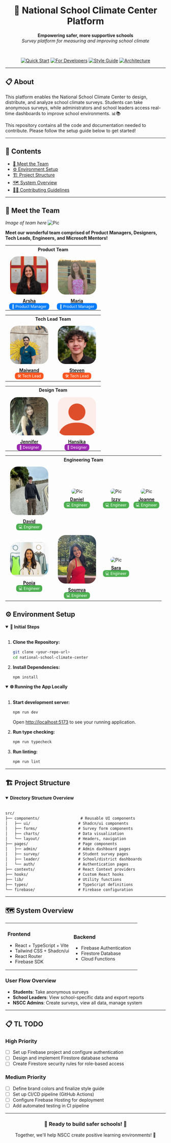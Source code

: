 <div align="center">
  <h1>🏫 National School Climate Center Platform</h1>

  <p>
    <b>Empowering safer, more supportive schools</b><br>
    <i>Survey platform for measuring and improving school climate</i>
  </p>

  <br>

  <p>
    <a href="#-quick-start"><img src="https://img.shields.io/badge/Quick-Start-16A34A?style=for-the-badge" alt="Quick Start"></a>
    <a href="#-for-developers"><img src="https://img.shields.io/badge/For-Developers-DC2626?style=for-the-badge" alt="For Developers"></a>
    <a href="./STYLING.md"><img src="https://img.shields.io/badge/Style-Guide-F59E0B?style=for-the-badge" alt="Style Guide"></a>
    <a href="#-architecture"><img src="https://img.shields.io/badge/Architecture-7C3AED?style=for-the-badge" alt="Architecture"></a>
  </p>
</div>

---

## 📋 About

This platform enables the National School Climate Center to design, distribute, and analyze school climate surveys. Students can take anonymous surveys, while administrators and school leaders access real-time dashboards to improve school environments. 📊📚

This repository contains all the code and documentation needed to contribute. Please follow the setup guide below to get started!

---

## 📖 Contents

- [🤝 Meet the Team](#%EF%B8%8Fmeet-the-team)
- [⚙️ Environment Setup](#%EF%B8%8F-environment-setup)
- [🏗️ Project Structure](#%EF%B8%8F-project-structure)
- [🗺️ System Overview](#%EF%B8%8F-system-overview)
- [🧑‍💻 Contributing Guidelines](./CONTRIBUTING.md)

---

## 🤝 Meet the Team

_Image of team here_
<img src="" alt="Pic">

**Meet our wonderful team comprised of Product Managers, Designers, Tech Leads, Engineers, and Microsoft Mentors!**

<!-- Product Team -->
<table style="margin-left: auto;margin-right: auto;">
  <tr><th colspan="2">Product Team</th></tr>
  <tr>
    <td align="center">
      <div>
        <img src="src/assets/Arsha.jpeg" alt="Pic" width="120" style="border-radius:2rem; padding:0.5rem;"><br>
        <b><a href="https://www.linkedin.com/in/arsha-garg/" target="_blank">Arsha</a></b><br>
        <span style="background:#007bff; color:white; padding:3px 8px; border-radius:0.5rem; font-size:12px;">
          💼 Product Manager
        </span>
      </div>
    </td>
    <td align="center">
      <div>
        <img src="src/assets/Maria.png" alt="Pic" width="120" style="border-radius:2rem; padding:0.5rem;"><br>
        <b><a href="https://www.linkedin.com/in/mariahouseordonez/" target="_blank">Maria</a></b><br>
        <span style="background:#007bff; color:white; padding:3px 8px; border-radius:0.5rem; font-size:12px;">
          💼 Product Manager
        </span>
      </div>
    </td>
  </tr>
</table>

<!-- Tech Lead Team -->
<table style="margin-left: auto;margin-right: auto;">
  <tr><th colspan="2">Tech Lead Team</th></tr>
  <tr>
    <td align="center">
      <div>
        <img src="src/assets/Maiwand.png" alt="Pic" width="120" style="border-radius:2rem; padding:0.5rem;"><br>
        <b><a href="https://www.linkedin.com/in/maiwandraheem/" target="_blank">Maiwand</a></b><br>
        <span style="background:#ff5722; color:white; padding:3px 8px; border-radius:0.5rem; font-size:12px;">
          🛠️ Tech Lead
        </span>
      </div>
    </td>
    <td align="center">
      <div>
        <img src="src/assets/Steven.jpeg" alt="Pic" width="120" style="border-radius:2rem; padding:0.5rem;"><br>
        <b><a href="https://www.linkedin.com/in/stevenha75/" target="_blank">Steven</a></b><br>
        <span style="background:#ff5722; color:white; padding:3px 8px; border-radius:0.5rem; font-size:12px;">
          🛠️ Tech Lead
        </span>
      </div>
    </td>
  </tr>
</table>

<!-- Design Team -->
<table style="margin-left: auto;margin-right: auto;">
  <tr><th colspan="2">Design Team</th></tr>
  <tr>
    <td align="center">
      <div>
        <img src="src/assets/Jennifer.png" alt="Pic" width="120" style="border-radius:2rem; padding:0.5rem;"><br>
        <b><a href="https://www.linkedin.com/in/jennifer-vo20/" target="_blank">Jennifer</a></b><br>
        <span style="background:#9c27b0; color:white; padding:3px 8px; border-radius:0.5rem; font-size:12px;">
          🎨 Designer
        </span>
      </div>
    </td>
    <td align="center">
      <div>
        <img src="src/assets/Hansika.png" alt="Pic" width="120" style="border-radius:2rem; padding:0.5rem;"><br>
        <b><a href="https://www.linkedin.com/in/hansika-murugu/" target="_blank">Hansika</a></b><br>
        <span style="background:#9c27b0; color:white; padding:3px 8px; border-radius:0.5rem; font-size:12px;">
          🎨 Designer
        </span>
      </div>
    </td>
  </tr>
</table>

<!-- Engineering Team -->
<table style="margin-left: auto;margin-right: auto;">
  <tr><th colspan="4">Engineering Team</th></tr>
  <tr>
    <td align="center">
      <div>
        <img src="src/assets/david.jpeg" alt="Pic" width="120" style="border-radius:2rem; padding:0.5rem;"><br>
        <b><a href="https://www.linkedin.com/in/davidbond26/" target="_blank">David</a></b><br>
        <span style="background:#4caf50; color:white; padding:3px 8px; border-radius:0.5rem; font-size:12px;">
          💻 Engineer
        </span>
      </div>
    </td>
    <td align="center">
      <div>
        <img src="" alt="Pic" width="120" style="border-radius:2rem; padding:0.5rem;"><br>
        <b><a href="" target="_blank">Daniel</a></b><br>
        <span style="background:#4caf50; color:white; padding:3px 8px; border-radius:0.5rem; font-size:12px;">
          💻 Engineer
        </span>
      </div>
    </td>
    <td align="center">
      <div>
        <img src="" alt="Pic" width="120" style="border-radius:2rem; padding:0.5rem;"><br>
        <b><a href="" target="_blank">Izzy</a></b><br>
        <span style="background:#4caf50; color:white; padding:3px 8px; border-radius:0.5rem; font-size:12px;">
          💻 Engineer
        </span>
      </div>
    </td>
    <td align="center">
      <div>
        <img src="" alt="Pic" width="120" style="border-radius:2rem; padding:0.5rem;"><br>
        <b><a href="" target="_blank">Joanne</a></b><br>
        <span style="background:#4caf50; color:white; padding:3px 8px; border-radius:0.5rem; font-size:12px;">
          💻 Engineer
        </span>
      </div>
    </td>
  </tr>
  <tr>
    <td align="center">
      <div>
        <img src="src/assets/Pooja.jpg" alt="Pic" width="120" style="border-radius:2rem; padding:0.5rem;"><br>
        <b><a href="https://www.linkedin.com/in/pooja-raghuram/" target="_blank">Pooja</a></b><br>
        <span style="background:#4caf50; color:white; padding:3px 8px; border-radius:0.5rem; font-size:12px;">
          💻 Engineer
        </span>
      </div>
    </td>
    <td align="center">
      <div>
        <img src="src/assets/Soumya.jpg" alt="Pic" width="120" style="border-radius:2rem; padding:0.5rem;"><br>
        <b><a href="https://www.linkedin.com/in/soumyajailwala/" target="_blank">Soumya</a></b><br>
        <span style="background:#4caf50; color:white; padding:3px 8px; border-radius:0.5rem; font-size:12px;">
          💻 Engineer
        </span>
      </div>
    </td>
    <td align="center">
      <div>
        <img src="" alt="Pic" width="120" style="border-radius:2rem; padding:0.5rem;"><br>
        <b><a href="" target="_blank">Sara</a></b><br>
        <span style="background:#4caf50; color:white; padding:3px 8px; border-radius:0.5rem; font-size:12px;">
          💻 Engineer
        </span>
      </div>
    </td>
    <td><!-- blank for alignment --></td>
  </tr>
</table>

## ⚙️ Environment Setup

<details open>
<summary><b>📂 Initial Steps</b></summary>
<br>

1. **Clone the Repository:**

   ```bash
   git clone <your-repo-url>
   cd national-school-climate-center
   ```

2. **Install Dependencies:**
   ```bash
   npm install
   ```
   </details>

<details open>
<summary><b>🌐 Running the App Locally</b></summary>
<br>

1. **Start development server:**

   ```bash
   npm run dev
   ```

   Open [http://localhost:5173](http://localhost:5173) to see your running application.

2. **Run type checking:**

   ```bash
   npm run typecheck
   ```

3. **Run linting:**
   ```bash
   npm run lint
   ```
   </details>

---

## 🏗️ Project Structure

<details open>
<summary><b>Directory Structure Overview</b></summary>
<br>

```
src/
├── components/                  # Reusable UI components
│   ├── ui/                     # Shadcn/ui components
│   ├── forms/                  # Survey form components
│   ├── charts/                 # Data visualization
│   └── layout/                 # Headers, navigation
├── pages/                      # Page components
│   ├── admin/                  # Admin dashboard pages
│   ├── survey/                 # Student survey pages
│   ├── leader/                 # School/district dashboards
│   └── auth/                   # Authentication pages
├── contexts/                   # React Context providers
├── hooks/                      # Custom React hooks
├── lib/                        # Utility functions
├── types/                      # TypeScript definitions
└── firebase/                   # Firebase configuration
```

</details>

---

## 🗺️ System Overview

<table>
  <tr>
    <td width="50%">
      <h3>Frontend</h3>
      <ul>
        <li>React + TypeScript + Vite</li>
        <li>Tailwind CSS + Shadcn/ui</li>
        <li>React Router</li>
        <li>Firebase SDK</li>
      </ul>
    </td>
    <td width="50%">
      <h3>Backend</h3>
      <ul>
        <li>Firebase Authentication</li>
        <li>Firestore Database</li>
        <li>Cloud Functions</li>
      </ul>
    </td>
  </tr>
</table>

### User Flow Overview

- **Students**: Take anonymous surveys
- **School Leaders**: View school-specific data and export reports
- **NSCC Admins**: Create surveys, view all data, manage system

---

## 📋 TL TODO

### High Priority

- [ ] Set up Firebase project and configure authentication
- [ ] Design and implement Firestore database schema
- [ ] Create Firestore security rules for role-based access

### Medium Priority

- [ ] Define brand colors and finalize style guide
- [ ] Set up CI/CD pipeline (GitHub Actions)
- [ ] Configure Firebase Hosting for deployment
- [ ] Add automated testing in CI pipeline

---

<div align="center">
  <h3>🎉 Ready to build safer schools! 🎉</h3>
  <p>Together, we'll help NSCC create positive learning environments! 🏫</p>
</div>

